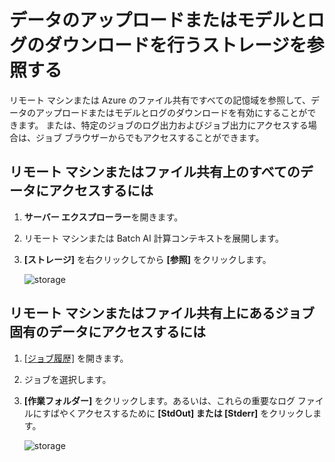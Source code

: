 ---
---
# <a name="browse-storage-to-upload-data-or-download-models-and-logs"></a>データのアップロードまたはモデルとログのダウンロードを行うストレージを参照する

リモート マシンまたは Azure のファイル共有ですべての記憶域を参照して、データのアップロードまたはモデルとログのダウンロードを有効にすることができます。 または、特定のジョブのログ出力およびジョブ出力にアクセスする場合は、ジョブ ブラウザーからでもアクセスすることができます。

## <a name="to-access-all-data-on-the-remote-machine-or-file-share"></a>リモート マシンまたはファイル共有上のすべてのデータにアクセスするには

1. **サーバー エクスプローラー**を開きます。
2. リモート マシンまたは Batch AI 計算コンテキストを展開します。
3. **[ストレージ]** を右クリックしてから **[参照]** をクリックします。

    ![storage](media/manage-storage/browse-storage.png)

## <a name="to-access-job-specific-data-on-the-remote-machine-or-file-share"></a>リモート マシンまたはファイル共有上にあるジョブ固有のデータにアクセスするには

1. [[ジョブ履歴]](job-details.md) を開きます。
2. ジョブを選択します。
3. **[作業フォルダー]** をクリックします。あるいは、これらの重要なログ ファイルにすばやくアクセスするために **[StdOut] または [Stderr]** をクリックします。

    ![storage](media/manage-storage/job-workingfolder.png)